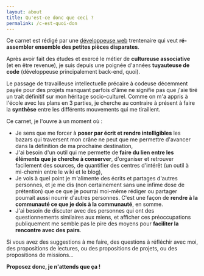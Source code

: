 ```yaml
---
layout: about
title: Qu'est-ce donc que ceci ?
permalink: /c-est-quoi-don
---
```


Ce carnet est rédigé par une [développeuse web](https://www.clairezuliani.com) trentenaire qui veut **ré-assembler ensemble des petites pièces disparates**.

Après avoir fait des études et exercé le métier de **cultureuse associative** (et en être revenue), je suis depuis une poignée d'années **tuyauteuse de code** (développeuse principalement back-end, quoi).

Le passage de travailleuse intellectuelle précaire à codeuse décemment payée pour des projets manquant parfois d'âme ne signifie pas que j'aie tiré un trait définitif sur mon héritage socio-culturel. Comme on m'a appris à l'école avec les plans en 3 parties, je cherche au contraire à présent à faire la **synthèse** entre les différents mouvements qui me tiraillent.

Ce carnet, je l'ouvre à un moment où :

- Je sens que  me forcer à **poser par écrit et rendre intelligibles** les bazars qui traversent mon crâne ne peut que me permettre d'avancer dans la définition de ma prochaine destination,
- J'ai besoin d'un outil qui me permette de **faire du lien entre les éléments que je cherche à conserver**, d'organiser et retrouver facilement des sources, de quantifier des centres d'intérêt (un outil à mi-chemin entre le wiki et le blog),
- Je vois à quel point je m'alimente des écrits et partages d'autres personnes, et je me dis (non certainement sans une infime dose de prétention) que ce que je pourrai moi-même rédiger ou partager pourrait aussi nourrir d'autres personnes. C'est une façon de **rendre à la communauté ce que je dois à la communauté**, en somme.
- J'ai besoin de discuter avec des personnes qui ont des questionnements similaires aux miens, et afficher ces préoccupations publiquement me semble pas le pire des moyens pour **faciliter la rencontre avec des pairs**.

Si vous avez des suggestions à me faire, des questions à réfléchir avec moi, des propositions de lectures, ou des propositions de projets, ou des propositions de missions...

**Proposez donc, je n'attends que ça !**
